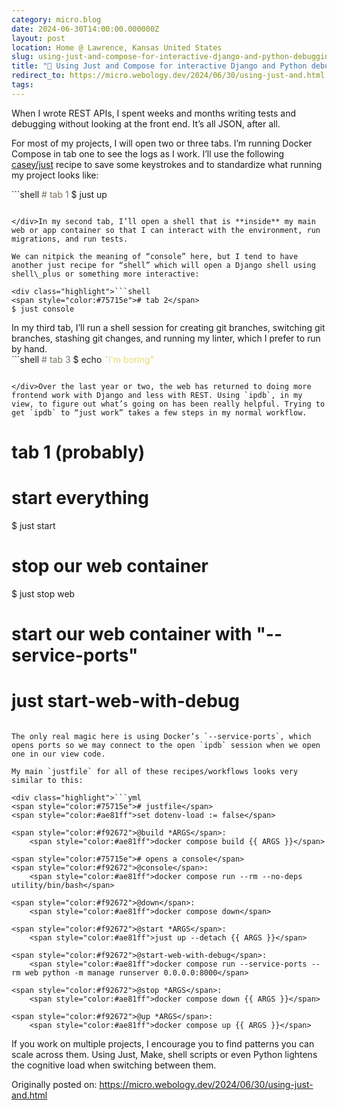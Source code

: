 ```yaml
---
category: micro.blog
date: 2024-06-30T14:00:00.000000Z
layout: post
location: Home @ Lawrence, Kansas United States
slug: using-just-and-compose-for-interactive-django-and-python-debugging-sessions
title: "🐳 Using Just and Compose for interactive Django and Python debugging sessions"
redirect_to: https://micro.webology.dev/2024/06/30/using-just-and.html
tags: 
---
```


When I wrote REST APIs, I spent weeks and months writing tests and debugging without looking at the front end. It’s all JSON, after all.

For most of my projects, I will open two or three tabs. I’m running Docker Compose in tab one to see the logs as I work. I’ll use the following [casey/just](https://github.com/casey/just) recipe to save some keystrokes and to standardize what running my project looks like:

<div class="highlight">```shell
<span style="color:#75715e"># tab 1</span>
$ just up 

```

</div>In my second tab, I’ll open a shell that is **inside** my main web or app container so that I can interact with the environment, run migrations, and run tests.

We can nitpick the meaning of “console” here, but I tend to have another just recipe for “shell” which will open a Django shell using shell\_plus or something more interactive:

<div class="highlight">```shell
<span style="color:#75715e"># tab 2</span>
$ just console

```

</div>In my third tab, I’ll run a shell session for creating git branches, switching git branches, stashing git changes, and running my linter, which I prefer to run by hand.

<div class="highlight">```shell
<span style="color:#75715e"># tab 3</span>
$ echo <span style="color:#e6db74">"I'm boring"</span>

```

</div>Over the last year or two, the web has returned to doing more frontend work with Django and less with REST. Using `ipdb`, in my view, to figure out what’s going on has been really helpful. Trying to get `ipdb` to “just work” takes a few steps in my normal workflow.

```
# tab 1 (probably)

# start everything
$ just start

# stop our web container
$ just stop web

# start our web container with "--service-ports" 
# just start-web-with-debug

```

The only real magic here is using Docker’s `--service-ports`, which opens ports so we may connect to the open `ipdb` session when we open one in our view code.

My main `justfile` for all of these recipes/workflows looks very similar to this:

<div class="highlight">```yml
<span style="color:#75715e"># justfile</span>
<span style="color:#ae81ff">set dotenv-load := false</span>

<span style="color:#f92672">@build *ARGS</span>:
    <span style="color:#ae81ff">docker compose build {{ ARGS }}</span>

<span style="color:#75715e"># opens a console</span>
<span style="color:#f92672">@console</span>:
    <span style="color:#ae81ff">docker compose run --rm --no-deps utility/bin/bash</span>

<span style="color:#f92672">@down</span>:
    <span style="color:#ae81ff">docker compose down</span>

<span style="color:#f92672">@start *ARGS</span>:
    <span style="color:#ae81ff">just up --detach {{ ARGS }}</span>

<span style="color:#f92672">@start-web-with-debug</span>:
    <span style="color:#ae81ff">docker compose run --service-ports --rm web python -m manage runserver 0.0.0.0:8000</span>

<span style="color:#f92672">@stop *ARGS</span>:
    <span style="color:#ae81ff">docker compose down {{ ARGS }}</span>

<span style="color:#f92672">@up *ARGS</span>:
    <span style="color:#ae81ff">docker compose up {{ ARGS }}</span>

```

</div>If you work on multiple projects, I encourage you to find patterns you can scale across them. Using Just, Make, shell scripts or even Python lightens the cognitive load when switching between them.

Originally posted on: https://micro.webology.dev/2024/06/30/using-just-and.html